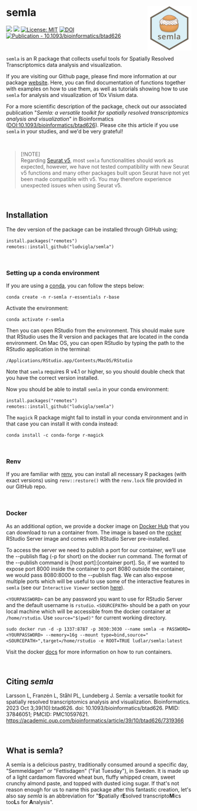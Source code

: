 # semla <img src="man/figures/logo.png" align="right" width="120"/>

<!-- badges: start -->

[![](https://img.shields.io/badge/devel%20version-1.2.0-blue.svg)](https://github.com/ludvigla/semla/releases) [![](https://img.shields.io/github/last-commit/ludvigla/semla.svg)](https://github.com/ludvigla/semla/commits/main) [![License: MIT](https://img.shields.io/badge/License-MIT-yellow.svg)](https://opensource.org/license/mit/) [![DOI](https://zenodo.org/badge/599058747.svg)](https://zenodo.org/badge/latestdoi/599058747) [![Publication - 10.1093/bioinformatics/btad626](https://img.shields.io/badge/Publication-10.1093%2Fbioinformatics%2Fbtad626-2ea44f)](https://doi.org/10.1093/bioinformatics/btad626)

<!-- badges: end -->

<br>

`semla` is an R package that collects useful tools for Spatially Resolved Transcriptomics data analysis and visualization.

If you are visiting our Github page, please find more information at our package [website](https://ludvigla.github.io/semla/). Here, you can find documentation of functions together with examples on how to use them, as well as tutorials showing how to use `semla` for analysis and visualization of 10x Visium data.

For a more scientific description of the package, check out our associated publication "<i>Semla: a versatile toolkit for spatially resolved transcriptomics analysis and visualization</i>" in Bioinformatics ([DOI:10.1093/bioinformatics/btad626](https://doi.org/10.1093/bioinformatics/btad626)). Please cite this article if you use `semla` in your studies, and we'd be very grateful!

<br>

> [!NOTE]\
> Regarding [Seurat v5](https://satijalab.org/seurat/), most `semla` functionalities should work as expected, however, we have not tested compatibility with new Seurat v5 functions and many other packages built upon Seurat have not yet been made compatible with v5. You may therefore experience unexpected issues when using Seurat v5.

<br>

## Installation

The dev version of the package can be installed through GitHub using;

```         
install.packages("remotes")
remotes::install_github("ludvigla/semla")
```

<br>

### Setting up a conda environment

If you are using a [conda](https://docs.conda.io/en/latest/miniconda.html), you can follow the steps below:

```         
conda create -n r-semla r-essentials r-base
```

Activate the environment:

```         
conda activate r-semla
```

Then you can open RStudio from the environment. This should make sure that RStudio uses the R version and packages that are located in the conda environment. On Mac OS, you can open RStudio by typing the path to the RStudio application in the terminal:

```         
/Applications/RStudio.app/Contents/MacOS/RStudio
```

Note that `semla` requires R v4.1 or higher, so you should double check that you have the correct version installed.

Now you should be able to install `semla` in your conda environment:

```         
install.packages("remotes")
remotes::install_github("ludvigla/semla")
```

The `magick` R package might fail to install in your conda environment and in that case you can install it with conda instead:

```         
conda install -c conda-forge r-magick
```

<br>

### Renv

If you are familiar with [renv](https://rstudio.github.io/renv/articles/renv.html), you can install all necessary R packages (with exact versions) using `renv::restore()` with the `renv.lock` file provided in our GitHub repo.

<br>

### Docker

As an additional option, we provide a docker image on [Docker Hub](https://hub.docker.com/r/ludlar/semla) that you can download to run a container from. The image is based on the [rocker](https://hub.docker.com/r/rocker/rstudio) RStudio Server image and comes with RStudio Server pre-installed.

To access the server we need to publish a port for our container, we’ll use the --publish flag (-p for short) on the docker run command. The format of the --publish command is [host port]:[container port]. So, if we wanted to expose port 8000 inside the container to port 8080 outside the container, we would pass 8080:8000 to the --publish flag. We can also expose multiple ports which will be useful to use some of the interactive features in `semla` (see our `Interactive Viewer` section [here](https://ludvigla.github.io/semla/articles/feature_viewer.html)).

`<YOURPASSWORD>` can be any password you want to use for RStudio Server and the default username is `rstudio`. `<SOURCEPATH>` should be a path on your local machine which will be accessible from the docker container at `/home/rstudio`. Use `source="$(pwd)"` for current working directory.

```         
sudo docker run -d -p 1337:8787 -p 3030:3030 --name semla -e PASSWORD=<YOURPASSWORD> --memory=16g --mount type=bind,source="<SOURCEPATH>",target=/home/rstudio -e ROOT=TRUE ludlar/semla:latest
```

Visit the docker [docs](https://docs.docker.com/language/java/run-containers/) for more information on how to run containers.

<br>

## Citing *semla*

Larsson L, Franzén L, Ståhl PL, Lundeberg J. Semla: a versatile toolkit for spatially resolved transcriptomics analysis and visualization. Bioinformatics. 2023 Oct 3;39(10):btad626. doi: 10.1093/bioinformatics/btad626. PMID: 37846051; PMCID: PMC10597621.
https://academic.oup.com/bioinformatics/article/39/10/btad626/7319366 

<br>

## What is semla?

A semla is a delicious pastry, traditionally consumed around a specific day, "Semmeldagen" or "Fettisdagen" ("Fat Tuesday"), in Sweden. It is made up of a light cardamom flavored wheat bun, fluffy whipped cream, sweet crunchy almond paste, and topped with dusted icing sugar. If that's not reason enough for us to name this package after this fantastic creation, let's also say *semla* is an abbreviation for "**S**patially r**E**solved transcripto**M**ics too**L**s for **A**nalysis".

<br>
